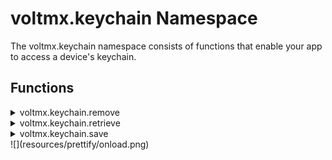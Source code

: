                             


voltmx.keychain Namespace
=======================

The voltmx.keychain namespace consists of functions that enable your app to access a device's keychain.

Functions
---------

<details close markdown="block"><summary>voltmx.keychain.remove</summary>

* * *

Deletes the credential information from the device's keychain. It deletes secure data from the keychain with the provided identifier.

### Syntax
```

voltmx.keychain.remove(  
    identifier);
```

### Input Parameters

  
| Parameter | Description |
| --- | --- |
| identifier | A JavaScript Dictionary object containing a key-value pair that specifies the identifier of the credential information to remove. The only supported key is 'identifier.' Its value must be a string that contains the credentialInfo's unique identifier. |

### Example

```

//Use the below function to remove sensitive data from your device keychain
  remove: function() {
    var cred = {
        "identifier": "Apple"
    };
    voltmx.keychain.remove(cred);
    alert("The details are removed");
}
```

### Return Values

If the credential information is successfully removed, 0 is the return value. If the credentials were not removed or not found, the appropriate error code is the return value.

**Android-specific Error/Success Codes**

| Error/Success Code | Error/Success Message |
| --- | --- |
| 0 | SUCESSCODE |
| \-50 | INVALID\_PARAM\_ERRORCODE |
| \-25311 | SIZE\_NOT\_ALLOWED\_ERRORCODE |
| \-25300 | ITEM\_NOT\_FOUND\_ERRORCODE |
| \-36 | IO\_ERRORCODE |
| \-4 | API\_NOT\_IMPLEMENTED\_ERRORCODE |

### Platform Availability

*   iOS
*   Android

* * *

</details>
<details close markdown="block"><summary>voltmx.keychain.retrieve</summary>

* * *

Retrieves the specified credential information from the device's keychain.

### Syntax
```

voltmx.keychain.retrieve(  
    identifier);
```

### Input Parameters

  
| Parameter | Description |
| --- | --- |
| identifier | A JavaScript Dictionary object containing a key-value pair that specifies the identifier of the credential information to retrieve. They only supported key is "identifier". Its value must be a string that contains the credential info's unique identifier. |

### Example

```

//Use the below function to retrieve sensitive data from your device keychain   
 retrieve: function() {
    var cred = {
        "identifier": "Apple"
    };
    var credDetails = voltmx.keychain.retrieve(cred);
    alert("The details retreived are " + JSON.stringify(credDetails));
},
```

### Return Values

If successful, a JavaScript Dictionary object containing the retrieved secure data is returned. If the retrieval process fails, an appropriate error code is returned. If the data does not exist in the devuce, an empty dictionary is returned.

**Android-specific Error/Success Codes**

| Error/Success Code | Error/Success Message |
| --- | --- |
| 0 | SUCESSCODE |
| \-50 | INVALID\_PARAM\_ERRORCODE |
| \-25311 | SIZE\_NOT\_ALLOWED\_ERRORCODE |
| \-25300 | ITEM\_NOT\_FOUND\_ERRORCODE |
| \-36 | IO\_ERRORCODE |
| \-4 | API\_NOT\_IMPLEMENTED\_ERRORCODE |

### Platform Availability

*   iOS
*   Android

* * *

</details>
<details close markdown="block"><summary>voltmx.keychain.save</summary> 

* * *

Saves credential information in the device's keychain.

### Syntax
```

voltmx.keychain.save(  
    credentialInfo);
```

### Input Parameters

**credentialInfo**

A JavaScript Dictionary object that contains a key-value pair that specifies the identifier of the credential information to save. They following keys are supported.

| Key | Value |
| --- | --- |
| identifier | A mandatory key that holds a string that uniquely identifies the credential information. |
| secureaccount | An iOS-specific mandatory key that contains a string that specifies the account information to store in the keychain. |
| secureAccessControl | An iOS-specific optional key that contains information about how a keychain item can be used. |
| securedata | A mandatory key which stores a string that contains the secure data to store in the keychain. |

### Example 1 (for iOS)

```

//Use the below function to save sensitive data  to your device keychain
  save: function() {
    var cred = {
        "securedata": JSON.stringify(this.view.tbxData.text),
        "secureaccount": "John",
        "identifier": "Apple",
    };
    voltmx.keychain.save(cred);
    alert("The details are successfully stored");
},
```

Here, **identifier** and **securedata** are **mandatory** parameters.

**secureaccount** is a **mandatory iOS-specific** key, whereas **accessibility** and **secureAccessControl** are **optional iOS-specific** parameters.

The **accessibility** parameter defines how you can access a keychain item. The constant values for the **accessibility** key are as follows:

*   constants.VOLTMX\_KEYCHAIN\_ITEM\_ACCESSIBLE\_WHEN\_UNLOCKED : The data in the keychain item can be accessed when a device is unlocked by the user.
*   constants.VOLTMX\_KEYCHAIN\_ITEM\_ACCESSIBLE\_WHEN\_UNLOCKED\_THIS\_DEVICE\_ONLY: The data in the keychain item can be accessed only when a specific device is unlocked by the user.
*   constants.VOLTMX\_KEYCHAIN\_ITEM\_ACCESSIBLE\_ALWAYS\_THIS\_DEVICE\_ONLY: The data in the keychain item can always be accessed regardless of whether a specific device is locked.
*   constants.VOLTMX\_KEYCHAIN\_ITEM\_ACCESSIBLE\_WHEN\_PASSCODE\_SET\_THIS\_DEVICE\_ONLY: The data in the keychain can only be accessed when the device is unlocked. This is only available if a passcode is set on the device.
*   constants.VOLTMX\_KEYCHAIN\_ITEM\_ACCESSIBLE\_ALWAYS: The data in the keychain item can always be accessed regardless of whether a device is locked.
*   constants.VOLTMX\_KEYCHAIN\_ITEM\_ACCESSIBLE\_AFTER\_FIRST\_UNLOCK: The data in the keychain item cannot be accessed after a restart until the device has been unlocked once by the user.
*   constants.VOLTMX\_KEYCHAIN\_ITEM\_ACCESSIBLE\_AFTER\_FIRST\_UNLOCK\_THIS\_DEVICE\_ONLY: The data in the keychain item cannot be accessed after a restart until the device has been unlocked once by the user.

The **secureAccessControl** parameter contains information about how a keychain item can be used. The constant values for the **secureAccessControl** key are as follows:

*   constants.VOLTMX\_KEYCHAIN\_ACCESS\_CONTROL\_USER\_PRESENCE. The Touch ID feature does not have to be available or enrolled to use this constant. The keychain item is still accessible by Touch ID even if fingerprint authentication for any finger(s) is added or removed.
*   constants.VOLTMX\_KEYCHAIN\_ACCESS\_CONTROL\_TOUCHID\_ANY: Constraint: The Touch ID feature must be available and at least one finger must be enrolled, otherwise voltmx.keychain.save throws an exception. The keychain item is still accessible by Touch ID even if fingerprint authentication for any finger(s) is added or removed.
*   constants.VOLTMX\_KEYCHAIN\_ACCESS\_CONTROL\_TOUCHID\_CURRENT\_SET: Constraint: The Touch ID feature must be available and at least one finger must be enrolled, otherwise voltmx.keychain.save throws an exception. When fingerprint authentication for any finger(s) is added or removed, the keychain item becomes invalid.
*   constants.VOLTMX\_KEYCHAIN\_ACCESS\_CONTROL\_DEVICE\_PASSCODE: Constraint: The Device passcode feature must be available and created by the user.
*   constants.VOLTMX\_KEYCHAIN\_ACCESS\_CONTROL\_OR: Constraint logic operation: When using more than one constraint, at least one of the constraints must be satisfied.
*   constants.VOLTMX\_KEYCHAIN\_ACCESS\_CONTROL\_AND: Constraint logic operation: When using more than one constraint, all constraints must be satisfied.
*   constants.VOLTMX\_KEYCHAIN\_ACCESS\_CONTROL\_APPLICATION\_PASSWORD: The application-provided password to generate the data encryption key. This is not a constraint, but an additional item encryption mechanism.

### Example 2 (for Android)

```

var cred = {
    "securedata": "Appleseed",
    "identifier": "Apple"
};
voltmx.keychain.save(cred);
```

Here, **identifier** and **securedata** are **mandatory** parameters. The 'securedata' string must be less than or equal to 245 characters. Also, items saved in one Android app cannot be retrieved from another app.

### Return Values

Returns an error dictionary containing an error number and error message.

**Android-specific Error/Success Codes**

| Error/Success Code | Error/Success Message |
| --- | --- |
| 0 | SUCESSCODE |
| \-50 | INVALID\_PARAM\_ERRORCODE |
| \-25311 | SIZE\_NOT\_ALLOWED\_ERRORCODE |
| \-25300 | ITEM\_NOT\_FOUND\_ERRORCODE |
| \-36 | IO\_ERRORCODE |
| \-4 | API\_NOT\_IMPLEMENTED\_ERRORCODE |

### Platform Availability

*   iOS
*   Android

* * *

Usage
-----

To store the required credential information in the device's keychain, you must call the [voltmx.keychain.save](#save) function. Your app can access the saved credential information by calling the [voltmx.keychain.retrieve](#retrieve) function. If you want to remove any information that is no longer required, you need to call the [voltmx.keychain.remove](#remove) function.

</details>
![](resources/prettify/onload.png)
